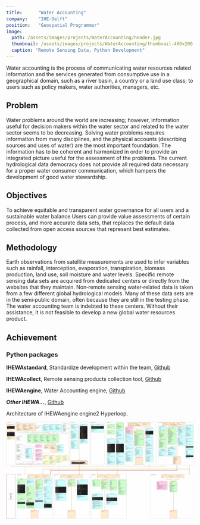 ```yaml
---
title:      "Water Accounting"
company:    "IHE-Delft"
position:   "Geospatial Programmer"
image: 
  path: /assets/images/projects/WaterAccounting/header.jpg
  thumbnail: /assets/images/projects/WaterAccounting/thumbnail-400x200.jpg
  caption: "Remote Sensing Data, Python Development"
---
```


Water accounting is the process of communicating water resources related information and the services generated from consumptive use in a geographical domain, such as a river basin, a country or a land use class; to users such as policy makers, water authorities, managers, etc.

## Problem

Water problems around the world are increasing; however, information useful for decision makers within the water sector and related to the water sector seems to be decreasing. Solving water problems requires information from many disciplines, and the physical accounts (describing sources and uses of water) are the most important foundation. The information has to be coherent and harmonized in order to provide an integrated picture useful for the assessment of the problems. The current hydrological data democracy does not provide all required data necessary for a proper water consumer communication, which hampers the development of good water stewardship.

## Objectives

To achieve equitable and transparent water governance for all users and a sustainable water balance Users can provide value assessments of certain process, and more accurate data sets, that replaces the default data collected from open access sources that represent best estimates. 

## Methodology

Earth observations from satellite measurements are used to infer variables such as rainfall, interception, evaporation, transpiration, biomass production, land use, soil moisture and water levels. Specific remote sensing data sets are acquired from dedicated centers or directly from the websites that they maintain. Non‑remote sensing water‑related data is taken from a few different global hydrological models. Many of these data sets are in the semi‑public domain, often because they are still in the testing phase. The water accounting team is indebted to these centers. Without their assistance, it is not feasible to develop a new global water resources product.

## Achievement

### Python packages

**IHEWAstandard**, Standardize development within the team, [Github](https://github.com/wateraccounting/IHEWAstandard)

**IHEWAcollect**, Remote sensing products collection tool, [Github](https://github.com/wateraccounting/IHEWAcollect)

**IHEWAengine**, Water Accounting engine, [Github](https://github.com/wateraccounting/IHEWAengine)

**_Other IHEWA..._**, [Github](https://github.com/wateraccounting/)

Architecture of IHEWAengine engine2 Hyperloop.

![](/assets/images/projects/WaterAccounting/architecture.jpg)
